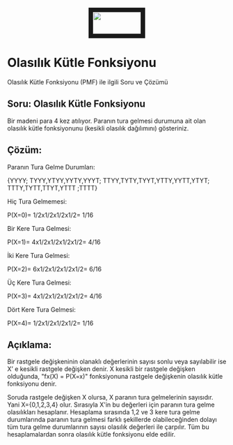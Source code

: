 <p align="center">
<a href="https://colab.research.google.com/drive/1uDV3c2GyITQnlPZbmQhAnI9OJeLjU-h6" target="">
 <img src="https://colab.research.google.com/assets/colab-badge.svg" width="110" height="50" border="10" />
</a>
</p>                   

# Olasılık Kütle Fonksiyonu
Olasılık Kütle Fonksiyonu (PMF) ile ilgili Soru ve Çözümü

## Soru: Olasılık Kütle Fonksiyonu
Bir madeni para 4 kez atılıyor. Paranın tura gelmesi durumuna ait olan olasılık kütle fonksiyonunu (kesikli olasılık dağılımını) gösteriniz.

## Çözüm:

Paranın Tura Gelme Durumları:

{YYYY; TYYY,YTYY,YYTY,YYYT; TTYY,TYTY,TYYT,YTTY,YYTT,YTYT; TTTY,TYTT,TTYT,YTTT ;TTTT}

Hiç Tura Gelmemesi:

P(X=0)= 1/2x1/2x1/2x1/2= 1/16

Bir Kere Tura Gelmesi:

P(X=1)= 4x1/2x1/2x1/2x1/2= 4/16

İki Kere Tura Gelmesi:

P(X=2)= 6x1/2x1/2x1/2x1/2= 6/16

Üç Kere Tura Gelmesi:

P(X=3)= 4x1/2x1/2x1/2x1/2= 4/16

Dört Kere Tura Gelmesi:

P(X=4)= 1/2x1/2x1/2x1/2= 1/16

## Açıklama:

Bir rastgele değişkeninin olanaklı değerlerinin sayısı sonlu veya sayılabilir ise X’ e kesikli rastgele değişken denir. X kesikli bir rastgele değişken olduğunda, "fx(X) = P(X=x)" fonksiyonuna rastgele değişkenin olasılık kütle fonksiyonu denir.

Soruda rastgele değişken X olursa, X paranın tura gelmelerinin sayısıdır. Yani X={0,1,2,3,4} olur. Sırasıyla X'in bu değerleri için paranın tura gelme olasılıkları hesaplanır. Hesaplama sırasında 1,2 ve 3 kere tura gelme durumlarında paranın tura gelmesi farklı şekillerde olabileceğinden dolayı tüm tura gelme durumlarının sayısı olasılık değerleri ile çarpılır. Tüm bu hesaplamalardan sonra olasılık kütle fonksiyonu elde edilir.
